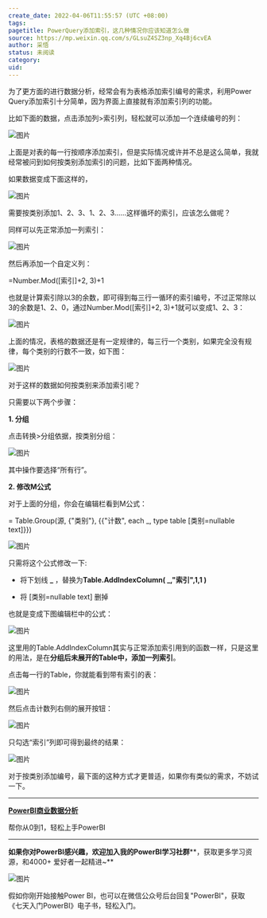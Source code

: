 ```yaml
---
create_date: 2022-04-06T11:55:57 (UTC +08:00)
tags: 
pagetitle: PowerQuery添加索引，这几种情况你应该知道怎么做
source: https://mp.weixin.qq.com/s/GLsuZ4SZ3np_Xq4Bj6cvEA
author: 采悟
status: 未阅读
category: 
uid: 
---
```


为了更方面的进行数据分析，经常会有为表格添加索引编号的需求，利用Power Query添加索引十分简单，因为界面上直接就有添加索引列的功能。

比如下面的数据，点击添加列>索引列，轻松就可以添加一个连续编号的列：

![图片](https://mmbiz.qpic.cn/mmbiz_jpg/aHEbZtANQJMwePy6LrpicIoFGbAoAQRmdxDP2D3tpo5GPIKkrxPviaAtDcNiaPAkDaRDBujjDp94Kuu1wlSojkia3A/640?wx_fmt=jpeg&wxfrom=5&wx_lazy=1&wx_co=1)

上面是对表的每一行按顺序添加索引，但是实际情况或许并不总是这么简单，我就经常被问到如何按类别添加索引的问题，比如下面两种情况。

如果数据变成下面这样的，  

![图片](https://mmbiz.qpic.cn/mmbiz_jpg/aHEbZtANQJPTQASDJdiaZC0tOibTb9b9ka8opo91al7Np9cIwP7HO8Hguv7aKmsq3b9vuITALty6vBfj5140vj5Q/640?wx_fmt=jpeg&wxfrom=5&wx_lazy=1&wx_co=1)

需要按类别添加1、2、3、1、2、3……这样循坏的索引，应该怎么做呢？

同样可以先正常添加一列索引：  

![图片](https://mmbiz.qpic.cn/mmbiz_jpg/aHEbZtANQJPTQASDJdiaZC0tOibTb9b9kaTcs1gl0ZWw3vn9bFXuw7WibY6kSwN5Dz8QB4IIeGHw3cTCJe8ibxiaL4g/640?wx_fmt=jpeg&wxfrom=5&wx_lazy=1&wx_co=1)

然后再添加一个自定义列：

\=Number.Mod(\[索引\]+2, 3)+1

也就是计算索引除以3的余数，即可得到每三行一循环的索引编号，不过正常除以3的余数是1、2、0，通过Number.Mod(\[索引\]+2, 3)+1就可以变成1、2、3：  

![图片](https://mmbiz.qpic.cn/mmbiz_jpg/aHEbZtANQJPTQASDJdiaZC0tOibTb9b9kaWoVvCoibcvJPibDibiaqj6SWOPOMWAcE8OHjhv6VWP3kmsRmfsia2qoIicHw/640?wx_fmt=jpeg&wxfrom=5&wx_lazy=1&wx_co=1)

上面的情况，表格的数据还是有一定规律的，每三行一个类别，如果完全没有规律，每个类别的行数不一致，如下图：  

![图片](https://mmbiz.qpic.cn/mmbiz_jpg/aHEbZtANQJPTQASDJdiaZC0tOibTb9b9ka0UwHmkTOYWQeEeSDXbVf9KclJpNBPXDp1rfOCdA0Zv8NRAia6IMJarw/640?wx_fmt=jpeg&wxfrom=5&wx_lazy=1&wx_co=1)

对于这样的数据如何按类别来添加索引呢？

只需要以下两个步骤：  

**1\. 分组**

点击转换>分组依据，按类别分组：

![图片](https://mmbiz.qpic.cn/mmbiz_jpg/aHEbZtANQJPTQASDJdiaZC0tOibTb9b9kaejkSR61MneUYr4odMdoqKGz9FxiaZzNP1wpeAPNYrdiazGJm5qeZp9cg/640?wx_fmt=jpeg&wxfrom=5&wx_lazy=1&wx_co=1)

其中操作要选择“所有行”。  

**2\. 修改M公式**

对于上面的分组，你会在编辑栏看到M公式：

\= Table.Group(源, {"类别"}, {{"计数", each \_, type table \[类别=nullable text\]}})

![图片](https://mmbiz.qpic.cn/mmbiz_jpg/aHEbZtANQJPTQASDJdiaZC0tOibTb9b9kaXoBvK9UUicHQWmBNDrwE3l8HzVFKOGlIMDUmoibwz1Pu7UecwhrD1uzg/640?wx_fmt=jpeg&wxfrom=5&wx_lazy=1&wx_co=1)

只需将这个公式修改一下:

-   将下划线 **\_** ，替换为**Table.AddIndexColumn( \_,"索引",1,1 )**
    
-   将 \[类别=nullable text\] 删掉
    

也就是变成下图编辑栏中的公式：

![图片](https://mmbiz.qpic.cn/mmbiz_jpg/aHEbZtANQJPTQASDJdiaZC0tOibTb9b9kaRVqCBJPDqQcGcgoeoAfRa6Z52VyU1aHMAfVdx0JB6aKMMWM1ERRh2g/640?wx_fmt=jpeg&wxfrom=5&wx_lazy=1&wx_co=1)

这里用的Table.AddIndexColumn其实与正常添加索引用到的函数一样，只是这里的用法，是在**分组后未展开的Table中，添加一列索引**。

点击每一行的Table，你就能看到带有索引的表：

![图片](https://mmbiz.qpic.cn/mmbiz_jpg/aHEbZtANQJPTQASDJdiaZC0tOibTb9b9kaHMia3ZO01skFwXiauy5HbXPASfzcKv3MMS6cjHY8A8AraoEHQFgVqsRw/640?wx_fmt=jpeg&wxfrom=5&wx_lazy=1&wx_co=1)

然后点击计数列右侧的展开按钮：

![图片](https://mmbiz.qpic.cn/mmbiz_jpg/aHEbZtANQJPTQASDJdiaZC0tOibTb9b9kaZ6rNNa8nonUk2qESzVib6wJSnet5AlegGPCAXzsvMYvpoUtaujVna4g/640?wx_fmt=jpeg&wxfrom=5&wx_lazy=1&wx_co=1)

只勾选“索引”列即可得到最终的结果：

![图片](https://mmbiz.qpic.cn/mmbiz_jpg/aHEbZtANQJPTQASDJdiaZC0tOibTb9b9kadibHYGP3iagI09NkW9rRdAqxQJaCgicel0sFxHW7ppHCr5pOgZjZGC6ew/640?wx_fmt=jpeg&wxfrom=5&wx_lazy=1&wx_co=1)

对于按类别添加编号，最下面的这种方式才更普适，如果你有类似的需求，不妨试一下。

___

[**PowerBI商业数据分析**](http://mp.weixin.qq.com/s?__biz=MzA4MzQwMjY4MA==&mid=2484074987&idx=1&sn=5cf4ba4b683ee9136bb7a26f6e9bcf01&chksm=8e0c533cb97bda2add48a4576b9c1e230249a5a4160dd93cd677a37ea21d26fc9cc26fc4cb1c&scene=21#wechat_redirect)

帮你从0到1，轻松上手PowerBI

___

**如果你对PowerBI感兴趣，欢迎加入我的PowerBI学习社群****，获取更多学习资源，和4000+ 爱好者一起精进~**  

![图片](https://mmbiz.qpic.cn/mmbiz_png/aHEbZtANQJMFLnwgdbghRHPLicKRaV70mVCZVq8Fhm46rkciaeOrLFJCv5f1omJxF8256YogHflkicEDM29aUMtaA/640?wx_fmt=png&wxfrom=5&wx_lazy=1&wx_co=1)

假如你刚开始接触Power BI，也可以在微信公众号后台回复"PowerBI"，获取《七天入门PowerBI》电子书，轻松入门。
